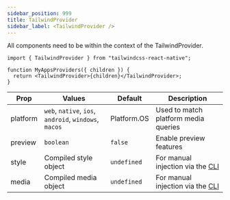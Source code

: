 ```yaml
---
sidebar_position: 999
title: TailwindProvider
sidebar_label: <TailwindProvider />
---
```


All components need to be within the context of the TailwindProvider.

```tsx
import { TailwindProvider } from "tailwindcss-react-native";

function MyAppsProviders({ children }) {
  return <TailwindProvider>{children}</TailwindProvider>;
}
```

| Prop     | Values                                                | Default     | Description                                                |
| -------- | ----------------------------------------------------- | ----------- | ---------------------------------------------------------- |
| platform | `web`, `native`, `ios`, `android`, `windows`, `macos` | Platform.OS | Used to match platform media queries                       |
| preview  | `boolean`                                             | `false`     | Enable preview features                                    |
| style    | Compiled style object                                 | `undefined` | For manual injection via the [CLI](/docs/setup-guides/cli) |
| media    | Compiled media object                                 | `undefined` | For manual injection via the [CLI](/docs/setup-guides/cli) |
